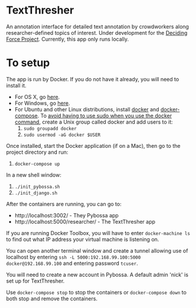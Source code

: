 # TextThresher

An annotation interface for detailed text annotation by crowdworkers along researcher-defined topics of interest. Under development for the
[Deciding Force Project](http://www.decidingforce.org/). Currently, this app only runs locally.

# To setup

The app is run by Docker. If you do not have it already, you will need to install it.
* For OS X, go [here](https://docs.docker.com/docker-for-mac/).
* For Windows, go [here](https://docs.docker.com/docker-for-windows/).
* For Ubuntu and other Linux distributions, install
[docker](https://docs.docker.com/engine/installation/linux/ubuntulinux/) and
[docker-compose](https://docs.docker.com/compose/install/).
  To [avoid having to use sudo when you use the docker command](https://docs.docker.com/engine/installation/linux/ubuntulinux/#/create-a-docker-group),
create a Unix group called docker and add users to it:
  1. `sudo groupadd docker`
  2. `sudo usermod -aG docker $USER`

Once installed, start the Docker application (if on a Mac), then go to the project directory and run:

  1. `docker-compose up`

In a new shell window:

  1. `./init_pybossa.sh`
  2. `./init_django.sh`

After the containers are running, you can go to:

  * http://localhost:3002/ - They Pybossa app
  * http://localhost:5000/researcher/ - The TextThresher app

If you are running Docker Toolbox, you will have to enter `docker-machine ls` to find out what IP address your virtual machine is listening on.

  You can open another terminal window and create a tunnel allowing use of localhost by entering `ssh -L 5000:192.168.99.100:5000 docker@192.168.99.100` and entering password `tcuser`.

You will need to create a new account in Pybossa. A default admin 'nick' is set up for TextThresher.

Use `docker-compose stop` to stop the containers or `docker-compose down` to both stop and remove the containers.
